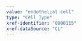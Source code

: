 ```yaml
---
value: "endothelial cell"
type: "Cell Type"
xref-identifier: "0000115"
xref-dataSource: "CL"
---
```


